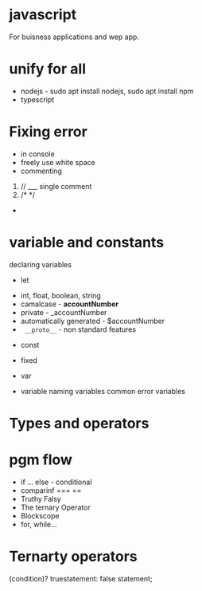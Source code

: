 # javascript

For buisness applications and wep app. 
# unify for all
- nodejs - sudo apt install nodejs, sudo apt install npm
- typescript

# Fixing error
- in console
- freely use white space
- commenting 
1. // ___ single comment
2. /* */ 
- 
# variable and constants

declaring variables
- let
 * int, float, boolean, string
 * camalcase - __accountNumber__
 * private - _accountNumber
 * automatically generated - $accountNumber
 * `` __proto__`` - non standard features
- const
 * fixed
- var
 * variable
naming variables
common error variables

# Types and operators
# pgm flow
* if ... else - conditional
* comparinf === ==
* Truthy Falsy
* The ternary Operator
* Blockscope
* for, while...

Ternarty operators
==================
(condition)? truestatement: false statement;

